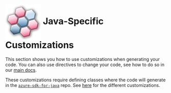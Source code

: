 # <img align="center" src="../images/logo.png"> Java-Specific Customizations

This section shows you how to use customizations when generating your code. You can also use directives to change your code, see how to do so in our [main docs][main_docs].

These customizations require defining classes where the code will generate in the [`azure-sdk-for-java`][azure_sdk_for_java] repo. See [here][customizations] for the
different customizations.

<!-- LINKS -->
[main_docs]: https://github.com/Azure/autorest/tree/main/docs/generate/directives.md
[azure_sdk_for_java]: https://github.com/Azure/azure-sdk-for-java/tree/main/sdk
[customizations]:  ../../readme.md#customizations
